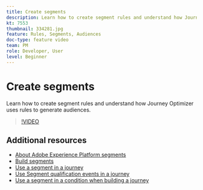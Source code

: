 ```yaml
---
title: Create segments
description: Learn how to create segment rules and understand how Journey Optimizer uses rules to generate audiences.
kt: 7553
thumbnail: 334281.jpg
feature: Rules, Segments, Audiences
doc-type: feature video
team: PM
role: Developer, User
level: Beginner
---
```


# Create segments

Learn how to create segment rules and understand how Journey Optimizer uses rules to generate audiences.

>[!VIDEO](https://video.tv.adobe.com/v/334281?quality=12)

## Additional resources

* [About Adobe Experience Platform segments](https://experienceleague.adobe.com/docs/journey-optimizer/using/segment/segments/about-segments.html)
* [Build segments](https://experienceleague.adobe.com/docs/journey-optimizer/using/segment/segments/creating-a-segment.html)
* [Use a segment in a journey](https://experienceleague.adobe.com/docs/journey-optimizer/using/orchestrate-journeys/about-journey-building/read-segment.html)
* [Use Segment qualification events in a journey](https://experienceleague.adobe.com/docs/journey-optimizer/using/orchestrate-journeys/about-journey-building/segment-qualification-events.html)
* [Use a segment in a condition when building a journey](https://experienceleague.adobe.com/docs/journey-optimizer/using/orchestrate-journeys/about-journey-building/condition-activity.html?lang=en#using-a-segment)
